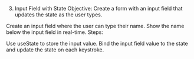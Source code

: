 3. Input Field with State
Objective: Create a form with an input field that updates the state as the user types.

Create an input field where the user can type their name.
Show the name below the input field in real-time.
Steps:

Use useState to store the input value.
Bind the input field value to the state and update the state on each keystroke.